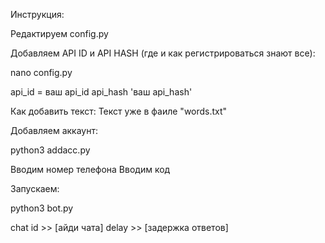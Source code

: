 Инструкция:

Редактируем config.py

Добавляем API ID и API HASH (где и как регистрироваться знают все):

nano config.py

api_id = ваш api_id
api_hash 'ваш api_hash'


Как добавить текст:
Текст уже в фаиле "words.txt"


Добавляем аккаунт:

python3 addacc.py

Вводим номер телефона
Вводим код

Запускаем:

python3 bot.py

chat id >> [айди чата]
delay >> [задержка ответов]

